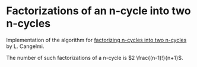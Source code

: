 # Factorizations of an n-cycle into two n-cycles

Implementation of the algorithm for [factorizing n-cycles into two n-cycles](https://www.sciencedirect.com/science/article/pii/S0195669803001070) by L. Cangelmi.

The number of such factorizations of a n-cycle is $2 \frac{(n-1)!}{n+1}$.
